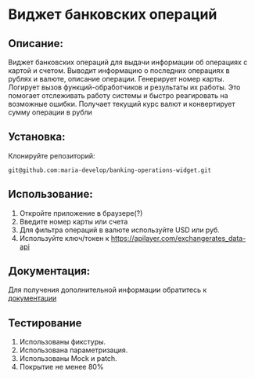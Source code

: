 # Виджет банковских операций

## Описание: 

Виджет банковских операций для выдачи информации об операциях с картой и счетом. 
Выводит информацию о последних операциях в рублях и валюте, описание операции. 
Генерирует номер карты.
Логирует вызов функций-обработчиков и результаты их работы. 
Это помогает отслеживать работу системы и быстро реагировать на возможные ошибки.
Получает текущий курс валют и конвертирует сумму операции в рубли

## Установка:

Клонируйте репозиторий:
```
git@github.com:maria-develop/banking-operations-widget.git
```

## Использование:

1. Откройте приложение в браузере(?)
2. Введите номер карты или счета
3. Для фильтра операций в валюте используйте USD или руб.
4. Используйте ключ/токен к https://apilayer.com/exchangerates_data-api


## Документация:

Для получения дополнительной информации обратитесь к [документации](docs/README.md)

## Тестирование

1. Использованы фикстуры.
2. Использована параметризация.
3. Использованы Mock и patch.
3. Покрытие не менее 80%